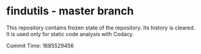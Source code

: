# findutils - master branch

This repository contains frozen state of the repository.
Its history is cleared. It is used only for static code
analysis with Codacy.

Commit Time: 1685529456